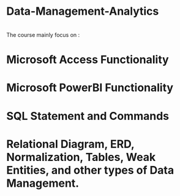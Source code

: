 # Data-Management-Analytics

<br> The course mainly focus on : 
# Microsoft Access Functionality
# Microsoft PowerBI Functionality
# SQL Statement and Commands
# Relational Diagram, ERD, Normalization, Tables, Weak Entities, and other types of Data Management.
</br>
